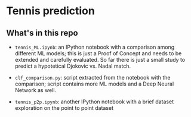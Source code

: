 # Tennis prediction

## What's in this repo

- `tennis_ML.ipynb`: an IPython notebook with a comparison among different ML models; this is just a Proof of Concept and needs to be extended and carefully evaluated.
So far there is just a small study to predict a hypotetical Djokovic vs. Nadal match.

- `clf_comparison.py`: script extracted from the notebook with the comparison; script contains more ML models and a Deep Neural Network as well.

- `tennis_p2p.ipynb`: another IPython notebook with a brief dataset exploration on the point to point dataset
